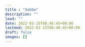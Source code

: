 ```yaml
---
title : "Хобби"
description: ""
lead: ""
date: 2022-03-15T08:48:45+00:00
lastmod: 2022-03-15T08:48:45+00:00
draft: false
images: []
---
```


